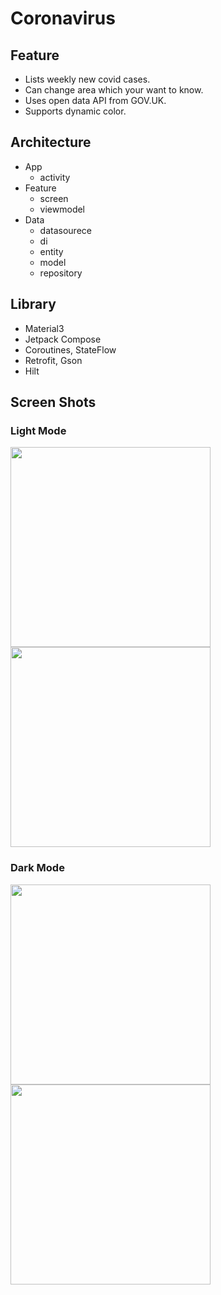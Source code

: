 # Coronavirus

## Feature

- Lists weekly new covid cases.
- Can change area which your want to know.
- Uses open data API from GOV.UK.
- Supports dynamic color.

## Architecture

- App
    - activity
- Feature
    - screen
    - viewmodel
- Data
    - datasourece
    - di
    - entity
    - model
    - repository

## Library

- Material3
- Jetpack Compose
- Coroutines, StateFlow
- Retrofit, Gson
- Hilt

## Screen Shots

### Light Mode

<img src="https://user-images.githubusercontent.com/12123123/175833750-3e0d4886-18c1-4208-9359-05a7d7015a14.png" width="320"/>    <img src="https://user-images.githubusercontent.com/12123123/175833752-93394285-4dac-46ed-b3f8-f7ebc352d186.png" width="320"/>

### Dark Mode

<img src="https://user-images.githubusercontent.com/12123123/175833776-8902fed6-de5f-4d8f-8028-8c42cf3a3790.png" width="320"/>    <img src="https://user-images.githubusercontent.com/12123123/175833779-053514bc-bb9c-442b-ada4-7bb8dade4392.png" width="320"/>
